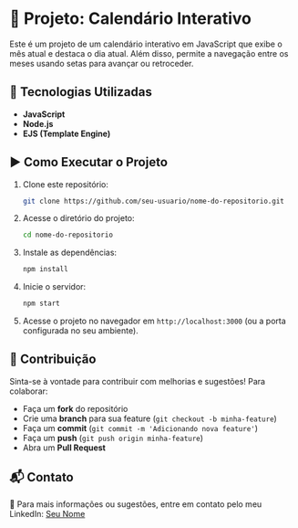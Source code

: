 # 📅 Projeto: Calendário Interativo

Este é um projeto de um calendário interativo em JavaScript que exibe o mês atual e destaca o dia atual. Além disso, permite a navegação entre os meses usando setas para avançar ou retroceder.

## 🚀 Tecnologias Utilizadas

- **JavaScript**
- **Node.js**
- **EJS (Template Engine)**

## ▶️ Como Executar o Projeto

1. Clone este repositório:
   ```sh
   git clone https://github.com/seu-usuario/nome-do-repositorio.git
   ```
2. Acesse o diretório do projeto:
   ```sh
   cd nome-do-repositorio
   ```
3. Instale as dependências:
   ```sh
   npm install
   ```
4. Inicie o servidor:
   ```sh
   npm start
   ```
5. Acesse o projeto no navegador em `http://localhost:3000` (ou a porta configurada no seu ambiente).

## 🤝 Contribuição

Sinta-se à vontade para contribuir com melhorias e sugestões! Para colaborar:

- Faça um **fork** do repositório
- Crie uma **branch** para sua feature (`git checkout -b minha-feature`)
- Faça um **commit** (`git commit -m 'Adicionando nova feature'`)
- Faça um **push** (`git push origin minha-feature`)
- Abra um **Pull Request**

## 📬 Contato

📩 Para mais informações ou sugestões, entre em contato pelo meu LinkedIn: [Seu Nome](https://www.linkedin.com/in/seu-perfil/)

